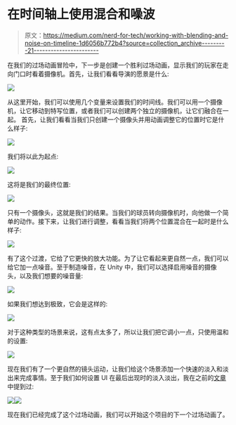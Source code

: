 # 在时间轴上使用混合和噪波

> 原文：<https://medium.com/nerd-for-tech/working-with-blending-and-noise-on-timeline-1d6056b772b4?source=collection_archive---------21----------------------->

在我们的过场动画冒险中，下一步是创建一个胜利过场动画，显示我们的玩家在走向门口时看着摄像机。首先，让我们看看导演的愿景是什么:

![](img/8e3ed1b48ad76be37da80d0c55399605.png)

从这里开始，我们可以使用几个变量来设置我们的时间线。我们可以用一个摄像机，让它移动到特写位置，或者我们可以创建两个独立的摄像机，让它们融合在一起。
首先，让我们看看当我们只创建一个摄像头并用动画调整它的位置时它是什么样子:

![](img/14cbd372a1924986db0e0b7d97325d33.png)

我们将以此为起点:

![](img/10ab400f5db2bc3dddd700bb8174d392.png)

这将是我们的最终位置:

![](img/9dd83c9b19a3c9c25fd34ab8dbc58ced.png)

只有一个摄像头，这就是我们的结果。当我们的球员转向摄像机时，向他做一个简单的动作。接下来，让我们进行调整，看看当我们将两个位置混合在一起时是什么样子:

![](img/7d1050f473cc2e591f5fd035d13d439d.png)

有了这个过渡，它给了它更快的放大功能。为了让它看起来更自然一点，我们可以给它加一点噪音。至于制造噪音，在 Unity 中，我们可以选择启用噪音的摄像头，以及我们想要的噪音量:

![](img/95e2a80746939fda9f9c72b12749842c.png)

如果我们想达到极致，它会是这样的:

![](img/c53a0ba81d29d40ae7f42b34ed8561a5.png)

对于这种类型的场景来说，这有点太多了，所以让我们把它调小一点，只使用温和的设置:

![](img/92f73969838d41cc1d433ce8ba1bcb97.png)

现在我们有了一个更自然的镜头运动，让我们给这个场景添加一个快速的淡入和淡出来完成事情。至于我们如何设置 UI 在最后出现时的淡入淡出，我在之前的[文章](https://jevans4114.medium.com/using-a-dolly-track-in-our-game-over-cutscene-b2c731b228f8)中提到过:

![](img/03f78dc4c749467783cb15cb210c5e87.png)![](img/cdffc1bb49d4ecaeccfcebf31b3fccc1.png)

现在我们已经完成了这个过场动画，我们可以开始这个项目的下一个过场动画了。